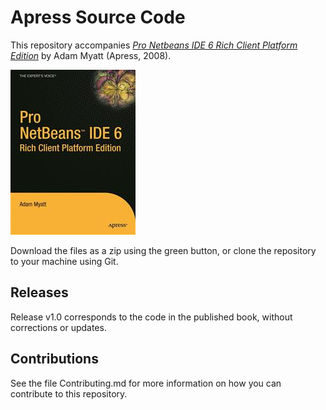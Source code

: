 # Apress Source Code

This repository accompanies [*Pro Netbeans IDE 6 Rich Client Platform Edition*](http://www.apress.com/9781590598955) by Adam Myatt (Apress, 2008).

![Cover image](9781590598955.jpg)

Download the files as a zip using the green button, or clone the repository to your machine using Git.

## Releases

Release v1.0 corresponds to the code in the published book, without corrections or updates.

## Contributions

See the file Contributing.md for more information on how you can contribute to this repository.
